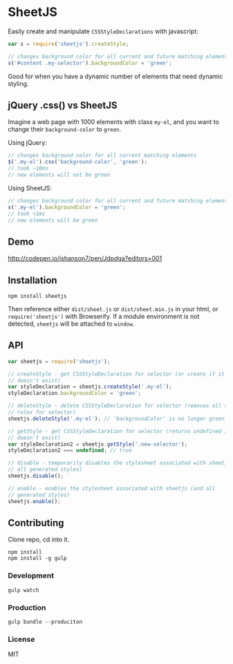 # SheetJS

Easily create and manipulate `CSSStyleDeclarations` with javascript:

```javascript
var s = require('sheetjs').createStyle;

// changes background color for all current and future matching elements
s('#content .my-selector').backgroundColor = 'green';
```
Good for when you have a dynamic number of elements that need dynamic styling.

## jQuery .css() vs SheetJS

Imagine a web page with 1000 elements with class `my-el`, and you want to change their `background-color` to `green`.

Using jQuery:

```javascript
// changes background color for all current matching elements
$('.my-el').css('background-color', 'green');
// took ~10ms
// new elements will not be green
```

Using SheetJS:

```javascript
// changes background color for all current and future matching elements
s('.my-el').backgroundColor = 'green';
// took <1ms
// new elements will be green
```

## Demo

http://codepen.io/jshanson7/pen/Jdpdga?editors=001

## Installation

```
npm install sheetjs
```

Then reference either `dist/sheet.js` or `dist/sheet.min.js` in your html, or `require('sheetjs')` with Browserify.  If a module environment is not detected, `sheetjs` will be attached to `window`.

## API

```javascript
var sheetjs = require('sheetjs');

// createStyle - get CSSStyleDeclaration for selector (or create if it 
// doesn't exist)
var styleDeclaration = sheetjs.createStyle('.my-el');
styleDeclaration.backgroundColor = 'green';

// deleteStyle - delete CSSStyleDeclaration for selector (removes all sheetjs 
// rules for selector)
sheetjs.deleteStyle('.my-el'); // 'backgroundColor' is no longer green

// getStyle - get CSSStyleDeclaration for selector (returns undefined if it 
// doesn't exist)
var styleDeclaration2 = sheetjs.getStyle('.new-selector');
styleDeclaration2 === undefined; // true

// disable - temporarily disables the stylesheet associated with sheetjs (and 
// all generated styles)
sheetjs.disable();

// enable - enables the stylesheet associated with sheetjs (and all 
// generated styles)
sheetjs.enable();
```

## Contributing

Clone repo, cd into it.

```
npm install
npm install -g gulp
```

### Development

```
gulp watch
```

### Production

```
gulp bundle --produciton
```

### License

MIT
